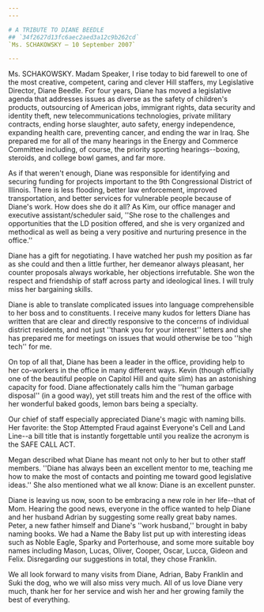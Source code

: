 ```yaml
---
---

# A TRIBUTE TO DIANE BEEDLE
## `34f2627d13fc6aec2aed3a12c9b262cd`
`Ms. SCHAKOWSKY — 10 September 2007`

---
```



Ms. SCHAKOWSKY. Madam Speaker, I rise today to bid farewell to one of 
the most creative, competent, caring and clever Hill staffers, my 
Legislative Director, Diane Beedle. For four years, Diane has moved a 
legislative agenda that addresses issues as diverse as the safety of 
children's products, outsourcing of American jobs, immigrant rights, 
data security and identity theft, new telecommunications technologies, 
private military contracts, ending horse slaughter, auto safety, energy 
independence, expanding health care, preventing cancer, and ending the 
war in Iraq. She prepared me for all of the many hearings in the Energy 
and Commerce Committee including, of course, the priority sporting 
hearings--boxing, steroids, and college bowl games, and far more.

As if that weren't enough, Diane was responsible for identifying and 
securing funding for projects important to the 9th Congressional 
District of Illinois. There is less flooding, better law enforcement, 
improved transportation, and better services for vulnerable people 
because of Diane's work. How does she do it all? As Kim, our office 
manager and executive assistant/scheduler said, ''She rose to the 
challenges and opportunities that the LD position offered, and she is 
very organized and methodical as well as being a very positive and 
nurturing presence in the office.''



Diane has a gift for negotiating. I have watched her push my position 
as far as she could and then a little further, her demeanor always 
pleasant, her counter proposals always workable, her objections 
irrefutable. She won the respect and friendship of staff across party 
and ideological lines. I will truly miss her bargaining skills.

Diane is able to translate complicated issues into language 
comprehensible to her boss and to constituents. I receive many kudos 
for letters Diane has written that are clear and directly responsive to 
the concerns of individual district residents, and not just ''thank you 
for your interest'' letters and she has prepared me for meetings on 
issues that would otherwise be too ''high tech'' for me.

On top of all that, Diane has been a leader in the office, providing 
help to her co-workers in the office in many different ways. Kevin 
(though officially one of the beautiful people on Capitol Hill and 
quite slim) has an astonishing capacity for food. Diane affectionately 
calls him the ''human garbage disposal'' (in a good way), yet still 
treats him and the rest of the office with her wonderful baked goods, 
lemon bars being a specialty.

Our chief of staff especially appreciated Diane's magic with naming 
bills. Her favorite: the Stop Attempted Fraud against Everyone's Cell 
and Land Line--a bill title that is instantly forgettable until you 
realize the acronym is the SAFE CALL ACT.

Megan described what Diane has meant not only to her but to other 
staff members. ''Diane has always been an excellent mentor to me, 
teaching me how to make the most of contacts and pointing me toward 
good legislative ideas.'' She also mentioned what we all know: Diane is 
an excellent punster.

Diane is leaving us now, soon to be embracing a new role in her 
life--that of Mom. Hearing the good news, everyone in the office wanted 
to help Diane and her husband Adrian by suggesting some really great 
baby names. Peter, a new father himself and Diane's ''work husband,'' 
brought in baby naming books. We had a Name the Baby list put up with 
interesting ideas such as Noble Eagle, Sparky and Porterhouse, and some 
more suitable boy names including Mason, Lucas, Oliver, Cooper, Oscar, 
Lucca, Gideon and Felix. Disregarding our suggestions in total, they 
chose Franklin.

We all look forward to many visits from Diane, Adrian, Baby Franklin 
and Suki the dog, who we will also miss very much. All of us love Diane 
very much, thank her for her service and wish her and her growing 
family the best of everything.
